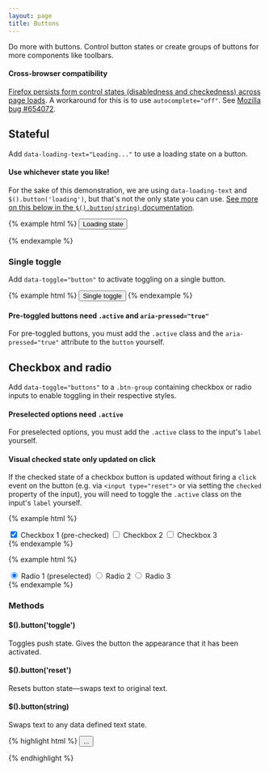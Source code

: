 ```yaml
---
layout: page
title: Buttons
---
```



Do more with buttons. Control button states or create groups of buttons for more components like toolbars.

<div class="bs-callout bs-callout-danger">
  <h4>Cross-browser compatibility</h4>
  <p><a href="https://github.com/twbs/bootstrap/issues/793">Firefox persists form control states (disabledness and checkedness) across page loads</a>. A workaround for this is to use <code>autocomplete="off"</code>. See <a href="https://bugzilla.mozilla.org/show_bug.cgi?id=654072">Mozilla bug #654072</a>.</p>
</div>

## Stateful

Add `data-loading-text="Loading..."` to use a loading state on a button.

<div class="bs-callout bs-callout-info">
  <h4>Use whichever state you like!</h4>
  <p>For the sake of this demonstration, we are using <code>data-loading-text</code> and <code>$().button('loading')</code>, but that's not the only state you can use. <a href="#buttons-methods">See more on this below in the <code>$().button(string)</code> documentation</a>.</p>
</div>

{% example html %}
<button type="button" id="myButton" data-loading-text="Loading..." class="btn btn-primary" autocomplete="off">
  Loading state
</button>
<script>
  $('#myButton').on('click', function () {
    var $btn = $(this).button('loading')
    // business logic...
    $btn.button('reset')
  })
</script>
{% endexample %}

### Single toggle

Add `data-toggle="button"` to activate toggling on a single button.

{% example html %}
<button type="button" class="btn btn-primary" data-toggle="button" aria-pressed="false" autocomplete="off">
  Single toggle
</button>
{% endexample %}

<div class="bs-callout bs-callout-warning">
  <h4>Pre-toggled buttons need <code>.active</code> and <code>aria-pressed="true"</code></h4>
  <p>For pre-toggled buttons, you must add the <code>.active</code> class and the <code>aria-pressed="true"</code> attribute to the <code>button</code> yourself.</p>
</div>

## Checkbox and radio

Add `data-toggle="buttons"` to a `.btn-group` containing checkbox or radio inputs to enable toggling in their respective styles.

<div class="bs-callout bs-callout-warning">
  <h4>Preselected options need <code>.active</code></h4>
  <p>For preselected options, you must add the <code>.active</code> class to the input's <code>label</code> yourself.</p>
</div>
<div class="bs-callout bs-callout-warning">
  <h4>Visual checked state only updated on click</h4>
  <p>If the checked state of a checkbox button is updated without firing a <code>click</code> event on the button (e.g. via <code>&lt;input type="reset"&gt;</code> or via setting the <code>checked</code> property of the input), you will need to toggle the <code>.active</code> class on the input's <code>label</code> yourself.</p>
</div>

{% example html %}
<div class="bs-example">
  <div class="btn-group" data-toggle="buttons">
    <label class="btn btn-primary active">
      <input type="checkbox" checked autocomplete="off"> Checkbox 1 (pre-checked)
    </label>
    <label class="btn btn-primary">
      <input type="checkbox" autocomplete="off"> Checkbox 2
    </label>
    <label class="btn btn-primary">
      <input type="checkbox" autocomplete="off"> Checkbox 3
    </label>
  </div>
</div>
{% endexample %}

{% example html %}
<div class="btn-group" data-toggle="buttons">
  <label class="btn btn-primary active">
    <input type="radio" name="options" id="option1" autocomplete="off" checked> Radio 1 (preselected)
  </label>
  <label class="btn btn-primary">
    <input type="radio" name="options" id="option2" autocomplete="off"> Radio 2
  </label>
  <label class="btn btn-primary">
    <input type="radio" name="options" id="option3" autocomplete="off"> Radio 3
  </label>
</div>
{% endexample %}

### Methods

#### $().button('toggle')

Toggles push state. Gives the button the appearance that it has been activated.

#### $().button('reset')

Resets button state—swaps text to original text.

#### $().button(string)

Swaps text to any data defined text state.

{% highlight html %}
<button type="button" id="myStateButton" data-complete-text="finished!" class="btn btn-primary" autocomplete="off">
  ...
</button>
<script>
  $('#myStateButton').on('click', function () {
    $(this).button('complete') // button text will be "finished!"
  })
</script>
{% endhighlight %}

